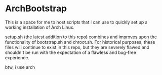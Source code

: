 # ArchBootstrap

This is a space for me to host scripts that I can use to quickly set up a working installation of Arch Linux.


setup.sh (the latest addition to this repo) combines and improves upon the functionality of bootstrap.sh and chroot.sh.
For historical purposes, these files will continue to exist in this repo, but they are severely flawed and shouldn't be run with the expectation of a flawless and bug-free experience.



btw, i use arch
